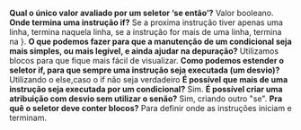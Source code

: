 **Qual o único valor avaliado por um seletor ‘se então’?**
Valor booleano.
**Onde termina uma instrução if?**
Se a proxima instrução tiver apenas uma linha, termina naquela linha, se a instrução for mais de uma linha, termina na }.
**O que podemos fazer para que a manutenção de um condicional seja mais simples, ou mais legível, e ainda ajudar na depuração?**
Utilizamos blocos para que fique mais fácil de visualizar.
**Como podemos estender o seletor if, para que sempre uma instrução seja executada (um desvio)?**
Utilizando o else,caso o if não seja verdadeiro
**É possível que mais de uma instrução seja executada por um condicional?**
Sim.
**É possível criar uma atribuição com desvio sem utilizar o senão?**
Sim, criando outro "se".
**Pra quê o seletor deve conter blocos?**
Para definir onde as instruções iniciam e terminam.
